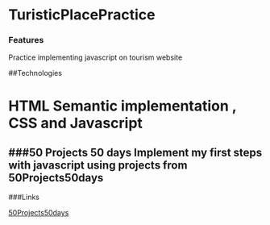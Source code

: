 # TuristicPlacePractice
### Features

Practice implementing javascript on tourism website 


##Technologies  

HTML Semantic implementation , CSS and Javascript
=============


###50 Projects 50 days
Implement my first steps with javascript using projects from 50Projects50days 
----


###Links

[50Projects50days](https://50projects50days.com/)